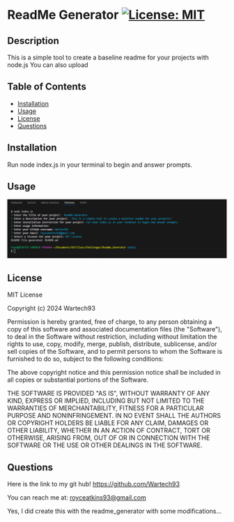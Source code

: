
# ReadMe Generator [![License: MIT](https://img.shields.io/badge/License-MIT-yellow.svg)](https://opensource.org/licenses/MIT)

## Description
This is a simple tool to create a baseline readme for your projects with node.js
You can also upload 

## Table of Contents
- [Installation](#installation)
- [Usage](#usage)
- [License](#license)
- [Questions](#questions)

## Installation
Run node index.js in your terminal to begin and answer prompts.

## Usage
![Screenshot](./images/Screenshot1.png)

## License

MIT License

Copyright (c) 2024 Wartech93

Permission is hereby granted, free of charge, to any person obtaining a copy
of this software and associated documentation files (the "Software"), to deal
in the Software without restriction, including without limitation the rights
to use, copy, modify, merge, publish, distribute, sublicense, and/or sell
copies of the Software, and to permit persons to whom the Software is
furnished to do so, subject to the following conditions:

The above copyright notice and this permission notice shall be included in all
copies or substantial portions of the Software.

THE SOFTWARE IS PROVIDED "AS IS", WITHOUT WARRANTY OF ANY KIND, EXPRESS OR
IMPLIED, INCLUDING BUT NOT LIMITED TO THE WARRANTIES OF MERCHANTABILITY,
FITNESS FOR A PARTICULAR PURPOSE AND NONINFRINGEMENT. IN NO EVENT SHALL THE
AUTHORS OR COPYRIGHT HOLDERS BE LIABLE FOR ANY CLAIM, DAMAGES OR OTHER
LIABILITY, WHETHER IN AN ACTION OF CONTRACT, TORT OR OTHERWISE, ARISING FROM,
OUT OF OR IN CONNECTION WITH THE SOFTWARE OR THE USE OR OTHER DEALINGS IN THE
SOFTWARE.



## Questions
Here is the link to my git hub!
https://github.com/Wartech93

You can reach me at: 
royceatkins93@gmail.com

Yes, I did create this with the readme_generator with some modifications...

